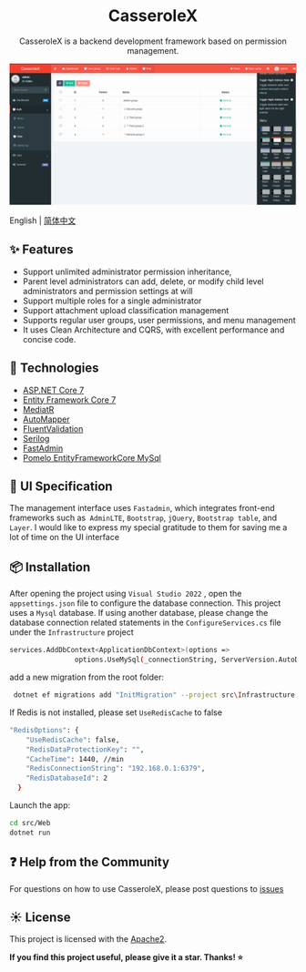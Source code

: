 <h1 align="center">
CasseroleX
</h1>

<div align="center">

CasseroleX is a backend development framework based on permission management.
 
</div>

[![](template.png)](template.png)


English | [简体中文](README-zh_CN.md)


## ✨ Features

- Support unlimited administrator permission inheritance,
- Parent level administrators can add, delete, or modify child level administrators and permission settings at will
- Support multiple roles for a single administrator
- Support attachment upload classification management
- Supports regular user groups, user permissions, and menu management
- It uses Clean Architecture and CQRS, with excellent performance and concise code.
 


## 🎉 Technologies

- [ASP.NET Core 7](https://docs.microsoft.com/en-us/aspnet/core/introduction-to-aspnet-core)
- [Entity Framework Core 7](https://docs.microsoft.com/en-us/ef/core/)
- [MediatR](https://github.com/jbogard/MediatR)
- [AutoMapper](https://automapper.org/)
- [FluentValidation](https://fluentvalidation.net/)
- [Serilog](https://github.com/serilog/serilog-aspnetcore)
- [FastAdmin](https://github.com/karsonzhang/fastadmin)
- [Pomelo EntityFrameworkCore MySql](https://github.com/PomeloFoundation/Pomelo.EntityFrameworkCore.MySql) 
 

## 🎨 UI Specification

The management interface uses `Fastadmin`, which integrates front-end frameworks such as` AdminLTE`, `Bootstrap`, `jQuery`, `Bootstrap table`, and `Layer`. I would like to express my special gratitude to them for saving me a lot of time on the UI interface


## 📦 Installation

After opening the project using `Visual Studio 2022` , open the `appsettings.json` file to configure the database connection. This project uses a `Mysql` database. If using another database, please change the database connection related statements in the `ConfigureServices.cs` file under the `Infrastructure` project

```bash
services.AddDbContext<ApplicationDbContext>(options =>
                options.UseMySql(_connectionString, ServerVersion.AutoDetect(_connectionString)));
```

add a new migration from the root folder:


```bash
 dotnet ef migrations add "InitMigration" --project src\Infrastructure --startup-project src\WebUI --output-dir Migrations
```

If Redis is not installed, please set `UseRedisCache` to false

```bash
"RedisOptions": {
    "UseRedisCache": false, 
    "RedisDataProtectionKey": "",
    "CacheTime": 1440, //min
    "RedisConnectionString": "192.168.0.1:6379",
    "RedisDatabaseId": 2
  }
```

Launch the app:
```bash
cd src/Web
dotnet run
```
  
## ❓ Help from the Community

For questions on how to use CasseroleX, please post questions to [issues](https://github.com/Harold-Jiang/CasseroleX/issues)  
 

## ☀️ License

This project is licensed with the [Apache2](LICENSE).



**If you find this project useful, please give it a star. Thanks! ⭐**